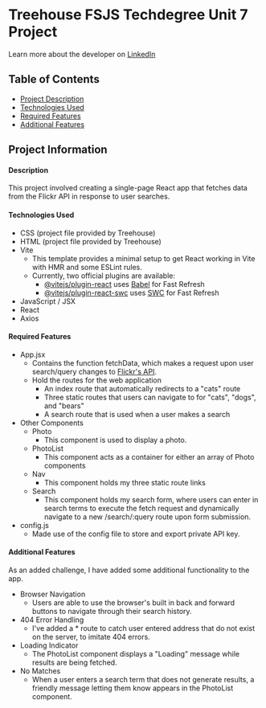 # Treehouse FSJS Techdegree Unit 7 Project

Learn more about the developer on [LinkedIn](https://www.linkedin.com/in/desiree-morimoto-9470481b0/)

## Table of Contents
- [Project Description](#overview)
- [Technologies Used](#technologiesused)
- [Required Features](#requiredfeatures)
- [Additional Features](#extrafeatures)

## Project Information

#### <a name="overview"></a>Description
This project involved creating a single-page React app that fetches data from the Flickr API in response to user searches.

#### <a name="technologiesused"></a>Technologies Used
- CSS (project file provided by Treehouse)
- HTML (project file provided by Treehouse)
- Vite
  - This template provides a minimal setup to get React working in Vite with HMR and some ESLint rules.
  - Currently, two official plugins are available:
    - [@vitejs/plugin-react](https://github.com/vitejs/vite-plugin-react/blob/main/packages/plugin-react/README.md) uses [Babel](https://babeljs.io/) for Fast Refresh
    - [@vitejs/plugin-react-swc](https://github.com/vitejs/vite-plugin-react-swc) uses [SWC](https://swc.rs/) for Fast Refresh
- JavaScript / JSX
- React
- Axios

#### <a name="requiredfeatures"></a>Required Features
- App.jsx
  - Contains the function fetchData, which makes a request upon user search/query changes to [Flickr's API](https://www.flickr.com/services/api/).
  - Hold the routes for the web application
    - An index route that automatically redirects to a "cats" route
    - Three static routes that users can navigate to for "cats", "dogs", and "bears"
    - A search route that is used when a user makes a search
- Other Components
  - Photo
    - This component is used to display a photo.
  - PhotoList
    - This component acts as a container for either an array of Photo components
  - Nav
    - This component holds my three static route links
  - Search
    - This component holds my search form, where users can enter in search terms to execute the fetch request and dynamically navigate to a new /search/:query route upon form submission.
- config.js
  - Made use of the config file to store and export private API key.

#### <a name="extrafeatures"></a>Additional Features
As an added challenge, I have added some additional functionality to the app.
- Browser Navigation
  - Users are able to use the browser's built in back and forward buttons to navigate through their search history.
- 404 Error Handling
  - I've added a * route to catch user entered address that do not exist on the server, to imitate 404 errors.
- Loading Indicator
  - The PhotoList component displays a "Loading" message while results are being fetched.
- No Matches
  -  When a user enters a search term that does not generate results, a friendly message letting them know appears in the PhotoList component.
